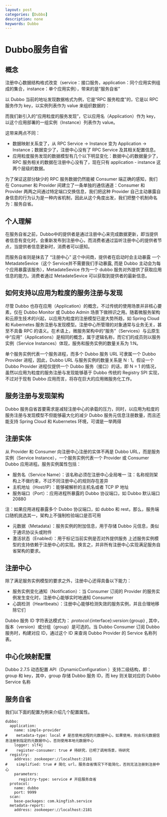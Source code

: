 ```yaml
---
layout: post
categories: [Dubbo]
description: none
keywords: Dubbo
---
```

# Dubbo服务自省

## 概念
注册中心数据结构格式改变（service：接口服务，application：同个应用实例组成的集合，instance：单个应用实例），带来的是“服务自省”

以 Dubbo 当前的地址发现数据格式为例，它是“RPC 服务粒度”的，它是以 RPC 服务作为 key，以实例列表作为 value 来组织数据的：

而我们新引入的“应用粒度的服务发现”，它以应用名（Application）作为 key，以这个应用部署的一组实例（Instance）列表作为 value。

这带来两点不同：
- 数据映射关系变了，从 RPC Service -> Instance 变为 Application -> Instance；数据变少了，注册中心没有了 RPC Service 及其相关配置信息。
- 应用粒度服务发现的数据模型有几个以下明显变化：数据中心的数据量少了，RPC 服务相关的数据在注册中心没有了，现在只有 application - instance 这两个层级的数据。

为了保证这部分缺少的 RPC 服务数据仍然能被 Consumer 端正确的感知，我们在 Consumer 和 Provider 间建立了一条单独的通信通道：Consumer 和 Provider 两两之间通过特定端口交换信息，我们把这种 Provider 自己主动暴露自身信息的行为认为是一种内省机制，因此从这个角度出发，我们把整个机制命名为：服务自省。

## 个人理解
在服务自省之前，Dubbo中的提供者是通过注册中心来完成数据更新，即当提供者信息有变化时，会重新发布到注册中心，而消费者通过监听注册中心的提供者节点，当提供者信息更新时，消费者可以感知。

而服务自省则是抹去了 “注册中心” 这个中间商，提供者在启动时会主动暴露 一个 MetadateSevice（这个 Service并不需要我们手动暴露, 而是 Dubbo 主动会为每个应用暴露该服务），MetadateSevice 作为一个 dubbo 服务对外提供了获取应用信息的能力。消费者通过 MetadateSevice 可以获取到提供者的最新信息。

## 如何支持以应用为粒度的服务注册与发现
尽管 Dubbo 也存在应用（Application）的概念，不过传统的使用场景并非核心要素，仅在 Dubbo Monitor 或 Dubbo Admin 场景下做辨识之用。随着微服务架构和云原生技术的兴起，以应用为粒度的注册模型已是大势所趋，如 Spring Cloud 和 Kubernetes 服务注册与发现模型。注册中心所管理的对象通常与业务无关，甚至不具备 RPC 的语义。在术语上，微服务架构中的“服务”（Services）与云原生中“应用”（Applications）是相同的概念，属于逻辑名称，而它们的成员则以服务实例（Service Instances）体现，服务和服务实例的数量关系为 1:N。

单个服务实例代表一个服务进程，而多个 Dubbo 服务 URL 可隶属一个 Dubbo Provider 进程，因此，Dubbo URL 与服务实例的数量关系是 N : 1。假设一个 Dubbo Provider 进程仅提供一个 Dubbo 服务（接口）的话，即 N = 1 的情况，虽然以应用为粒度的服务注册与发现能够基于 Dubbo 传统的 Registry SPI 实现，不过对于现有 Dubbo 应用而言，将存在巨大的应用微服务化工作。

## 服务注册与发现架构
Dubbo 服务自省首要需求是减轻注册中心的承载的压力，同时，以应用为粒度的服务注册与发现模型不但能够最大化的减少 Dubbo 服务元信息注册数量，而且还能支持 Spring Cloud 和 Kubernetes 环境，可谓是一举两得

## 注册实体
从 Provider 和 Consumer 向注册中心注册的实体不再是 Dubbo URL，而是服务实例（Service Instance），一个服务实例代表一个 Provider 或 Consumer Dubbo 应用进程。服务实例属性包括：

- 服务名（Service Name）：该名称必须在注册中心全局唯一 注：名称规则架构上不做约束，不过不同注册中心的规则存在差异
- 主机地址（Host/IP）：能够被解析的主机名或者 TCP IP 地址
- 服务端口（Port）：应用进程所暴露的 Dubbo 协议端口，如 Dubbo 默认端口 20880

注：如果应用进程暴露多个 Dubbo 协议端口，如 dubbo 和 rest，那么，服务端口随机挑选其一，架构上不强制检验端口是否可用

- 元数据（Metadata）：服务实例的附加信息，用于存储 Dubbo 元信息，类似于通讯协议头或附件
- 激活状态（Enabled）：用于标记当前实例是否对外提供服务
上述服务实例模型的支持依赖于注册中心的实现。换言之，并非所有注册中心实现满足服务自省架构的要求。

## 注册中心
除了满足服务实例模型的要求之外，注册中心还得具备以下能力：

- 服务实例变化通知（Notification）：当 Consumer 订阅的 Provider 的服务实例发生变化时，注册中心能够实时地通知 Consumer
- 心跳检测（Heartbeats）：注册中心能够检测失效的服务实例，并且合理地移除它们

Dubbo 服务 ID 字符表达模式为： ${protocol}:${interface}:${version}:${group} , 其中，版本（version）或分组（group）是可选的。当 Dubbo Consumer 订阅 Dubbo 服务时，构建对应 ID，通过这个 ID 来查询 Dubbo Provider 的 Service 名称列表。

## 中心化映射配置
Dubbo 2.7.5 动态配置 API（DynamicConfiguration ）支持二级结构，即：group 和 key，其中，group 存储 Dubbo 服务 ID，而 key 则关联对应的 Dubbo Service 名称

## 服务自省
我们以下面的配置为例来介绍几个配置属性。
```
dubbo:
  application:
    name: simple-provider
#    metadata-type: local # 是否使用远程的元数据中心，如果使用，则会将元数据信息注册到指定的元数据中心，否则使用本地元数据中心
    logger: slf4j
#    register-consumer: true # 待研究，已明了调用场景，待研究
  registry:
    address: zookeeper://localhost:2181
#    simplified: true # 简化 url，服务自省情况下不能简化，否则无法注册到注册中心
    parameters:
      registry-type: service # 开启服务自省
  protocol:
    name: dubbo
    port: 9999
  scan:
    base-packages: com.kingfish.service
  metadata-report:
    address: zookeeper://localhost:2181

```




